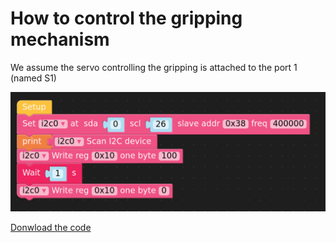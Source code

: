 # How to control the gripping mechanism

We assume the servo controlling the gripping is attached to the port 1  (named S1)

![M5Flow](../images/flow_gripping.png)

[Donwload the code](../M5Flow/gripping.m5f)